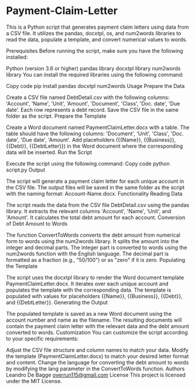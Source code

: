 # Payment-Claim-Letter

This is a Python script that generates payment claim letters using data from a CSV file. It utilizes the pandas, docxtpl, os, and num2words libraries to read the data, populate a template, and convert numerical values to words.

Prerequisites
Before running the script, make sure you have the following installed:

Python (version 3.6 or higher)
pandas library
docxtpl library
num2words library
You can install the required libraries using the following command:

Copy code
pip install pandas docxtpl num2words
Usage
Prepare the Data

Create a CSV file named DebtDetail.csv with the following columns: 'Account', 'Name', 'Unit', 'Amount', 'Document', 'Class', 'Doc. date', 'Due date'. Each row represents a debt record.
Save the CSV file in the same folder as the script.
Prepare the Template

Create a Word document named PaymentClaimLetter.docx with a table.
The table should have the following columns: 'Document', 'Unit', 'Class', 'Doc. date', 'Due date', 'Amount'.
Add placeholders ({{Name}}, {{Business}}, {{Debt}}, {{DebtLetter}}) in the Word document where the corresponding data will be inserted.
Run the Script

Execute the script using the following command:
Copy code
python script.py
Output

The script will generate a payment claim letter for each unique account in the CSV file.
The output files will be saved in the same folder as the script with the naming format: Account-Name.docx.
Functionality
Reading Data

The script reads the data from the CSV file DebtDetail.csv using the pandas library.
It extracts the relevant columns 'Account', 'Name', 'Unit', and 'Amount'.
It calculates the total debt amount for each account.
Conversion of Debt Amount to Words

The function ConvertToWords converts the debt amount from numerical form to words using the num2words library.
It splits the amount into the integer and decimal parts.
The integer part is converted to words using the num2words function with the English language.
The decimal part is formatted as a fraction (e.g., "50/100") or as "zero" if it is zero.
Populating the Template

The script uses the docxtpl library to render the Word document template PaymentClaimLetter.docx.
It iterates over each unique account and populates the template with the corresponding data.
The template is populated with values for placeholders {{Name}}, {{Business}}, {{Debt}}, and {{DebtLetter}}.
Generating the Output

The populated template is saved as a new Word document using the account number and name as the filename.
The resulting documents will contain the payment claim letter with the relevant data and the debt amount converted to words.
Customization
You can customize the script according to your specific requirements:

Adjust the CSV file structure and column names to match your data.
Modify the template (PaymentClaimLetter.docx) to match your desired letter format and content.
Change the language for converting the debt amount to words by modifying the lang parameter in the ConvertToWords function.
Authors
Leandro De Bagge overrun115@gmail.com
License
This project is licensed under the MIT License.
